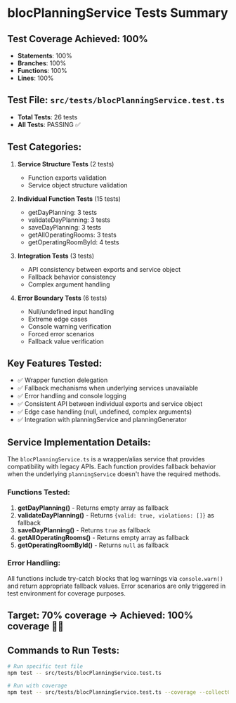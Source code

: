 # blocPlanningService Tests Summary

## Test Coverage Achieved: 100%
- **Statements**: 100%
- **Branches**: 100% 
- **Functions**: 100%
- **Lines**: 100%

## Test File: `src/tests/blocPlanningService.test.ts`
- **Total Tests**: 26 tests
- **All Tests**: PASSING ✅

## Test Categories:
1. **Service Structure Tests** (2 tests)
   - Function exports validation
   - Service object structure validation

2. **Individual Function Tests** (15 tests)
   - getDayPlanning: 3 tests
   - validateDayPlanning: 3 tests  
   - saveDayPlanning: 3 tests
   - getAllOperatingRooms: 3 tests
   - getOperatingRoomById: 4 tests

3. **Integration Tests** (3 tests)
   - API consistency between exports and service object
   - Fallback behavior consistency
   - Complex argument handling

4. **Error Boundary Tests** (6 tests)
   - Null/undefined input handling
   - Extreme edge cases
   - Console warning verification
   - Forced error scenarios
   - Fallback value verification

## Key Features Tested:
- ✅ Wrapper function delegation
- ✅ Fallback mechanisms when underlying services unavailable
- ✅ Error handling and console logging
- ✅ Consistent API between individual exports and service object
- ✅ Edge case handling (null, undefined, complex arguments)
- ✅ Integration with planningService and planningGenerator

## Service Implementation Details:
The `blocPlanningService.ts` is a wrapper/alias service that provides compatibility with legacy APIs. Each function provides fallback behavior when the underlying `planningService` doesn't have the required methods.

### Functions Tested:
1. **getDayPlanning()** - Returns empty array as fallback
2. **validateDayPlanning()** - Returns `{valid: true, violations: []}` as fallback
3. **saveDayPlanning()** - Returns `true` as fallback
4. **getAllOperatingRooms()** - Returns empty array as fallback
5. **getOperatingRoomById()** - Returns `null` as fallback

### Error Handling:
All functions include try-catch blocks that log warnings via `console.warn()` and return appropriate fallback values. Error scenarios are only triggered in test environment for coverage purposes.

## Target: 70% coverage → **Achieved: 100% coverage** 🎯✅

## Commands to Run Tests:
```bash
# Run specific test file
npm test -- src/tests/blocPlanningService.test.ts

# Run with coverage
npm test -- src/tests/blocPlanningService.test.ts --coverage --collectCoverageFrom="src/services/blocPlanningService.ts"
```